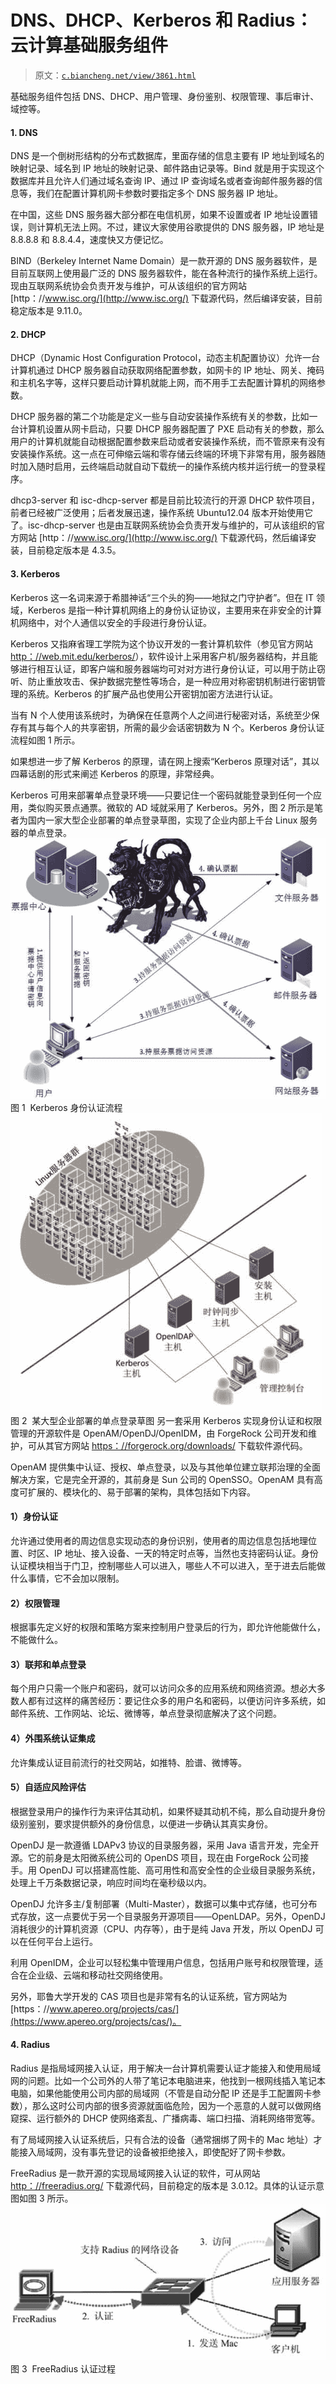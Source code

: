 # DNS、DHCP、Kerberos 和 Radius：云计算基础服务组件

> 原文：[`c.biancheng.net/view/3861.html`](http://c.biancheng.net/view/3861.html)

基础服务组件包括 DNS、DHCP、用户管理、身份鉴别、权限管理、事后审计、域控等。

#### 1\. DNS

DNS 是一个倒树形结构的分布式数据库，里面存储的信息主要有 IP 地址到域名的映射记录、域名到 IP 地址的映射记录、邮件路由记录等。Bind 就是用于实现这个数据库并且允许人们通过域名查询 IP、通过 IP 查询域名或者查询邮件服务器的信息等，我们在配置计算机网卡参数时要指定多个 DNS 服务器 IP 地址。

在中国，这些 DNS 服务器大部分都在电信机房，如果不设置或者 IP 地址设置错误，则计算机无法上网。不过，建议大家使用谷歌提供的 DNS 服务器，IP 地址是 8.8.8.8 和 8.8.4.4，速度快又方便记忆。

BIND（Berkeley Internet Name Domain）是一款开源的 DNS 服务器软件，是目前互联网上使用最广泛的 DNS 服务器软件，能在各种流行的操作系统上运行。现由互联网系统协会负责开发与维护，可从该组织的官方网站 [http：//www.isc.org/](http://www.isc.org/) 下载源代码，然后编译安装，目前稳定版本是 9.11.0。

#### 2\. DHCP

DHCP（Dynamic Host Configuration Protocol，动态主机配置协议）允许一台计算机通过 DHCP 服务器自动获取网络配置参数，如网卡的 IP 地址、网关、掩码和主机名字等，这样只要启动计算机就能上网，而不用手工去配置计算机的网络参数。

DHCP 服务器的第二个功能是定义一些与自动安装操作系统有关的参数，比如一台计算机设置从网卡启动，只要 DHCP 服务器配置了 PXE 启动有关的参数，那么用户的计算机就能自动根据配置参数来启动或者安装操作系统，而不管原来有没有安装操作系统。这一点在可伸缩云端和零存储云终端的环境下非常有用，服务器随时加入随时启用，云终端启动就自动下载统一的操作系统内核并运行统一的登录程序。

dhcp3-server 和 isc-dhcp-server 都是目前比较流行的开源 DHCP 软件项目，前者已经被广泛使用；后者发展迅速，操作系统 Ubuntu12.04 版本开始使用它了。isc-dhcp-server 也是由互联网系统协会负责开发与维护的，可从该组织的官方网站 [http：//www.isc.org/](http://www.isc.org/) 下载源代码，然后编译安装，目前稳定版本是 4.3.5。

#### 3\. Kerberos

Kerberos 这一名词来源于希腊神话“三个头的狗——地狱之门守护者”。但在 IT 领域，Kerberos 是指一种计算机网络上的身份认证协议，主要用来在非安全的计算机网络中，对个人通信以安全的手段进行身份认证。

Kerberos 又指麻省理工学院为这个协议开发的一套计算机软件（参见官方网站 [http：//web.mit.edu/kerberos/](http://web.mit.edu/kerberos/)），软件设计上采用客户机/服务器结构，并且能够进行相互认证，即客户端和服务器端均可对对方进行身份认证，可以用于防止窃听、防止重放攻击、保护数据完整性等场合，是一种应用对称密钥机制进行密钥管理的系统。Kerberos 的扩展产品也使用公开密钥加密方法进行认证。

当有 N 个人使用该系统时，为确保在任意两个人之间进行秘密对话，系统至少保存有其与每个人的共享密钥，所需的最少会话密钥数为 N 个。Kerberos 身份认证流程如图 1 所示。

如果想进一步了解 Kerberos 的原理，请在网上搜索“Kerberos 原理对话”，其以四幕话剧的形式来阐述 Kerberos 的原理，非常经典。

Kerberos 可用来部署单点登录环境——只要记住一个密码就能登录到任何一个应用，类似购买景点通票。微软的 AD 域就采用了 Kerberos。另外，图 2 所示是笔者为国内一家大型企业部署的单点登录草图，实现了企业内部上千台 Linux 服务器的单点登录。
![ Kerberos 身份认证流程](img/e86b21b2fdf741fc0769817c413afb03.png)
图 1  Kerberos 身份认证流程
 ![某大型企业部署的单点登录草图](img/3d2eccfee739d258aafcb7677d9761d9.png)
图 2  某大型企业部署的单点登录草图
另一套采用 Kerberos 实现身份认证和权限管理的开源软件是 OpenAM/OpenDJ/OpenIDM，由 ForgeRock 公司开发和维护，可从其官方网站 [https：//forgerock.org/downloads/](https://forgerock.org/downloads/) 下载软件源代码。

OpenAM 提供集中认证、授权、单点登录，以及与其他单位建立联邦治理的全面解决方案，它是完全开源的，其前身是 Sun 公司的 OpenSSO。OpenAM 具有高度可扩展的、模块化的、易于部署的架构，具体包括如下内容。

#### 1）身份认证

允许通过使用者的周边信息实现动态的身份识别，使用者的周边信息包括地理位置、时区、IP 地址、接入设备、一天的特定时点等，当然也支持密码认证。身份认证模块相当于门卫，控制哪些人可以进入，哪些人不可以进入，至于进去后能做什么事情，它不会加以限制。

#### 2）权限管理

根据事先定义好的权限和策略方案来控制用户登录后的行为，即允许他能做什么，不能做什么。

#### 3）联邦和单点登录

每个用户只需一个账户和密码，就可以访问众多的应用系统和网络资源。想必大多数人都有过这样的痛苦经历：要记住众多的用户名和密码，以便访问许多系统，如邮件系统、工作网站、论坛、微博等，单点登录彻底解决了这个问题。

#### 4）外围系统认证集成

允许集成认证目前流行的社交网站，如推特、脸谱、微博等。

#### 5）自适应风险评估

根据登录用户的操作行为来评估其动机，如果怀疑其动机不纯，那么自动提升身份级别鉴别，要求提供额外的身份信息，以便进一步确认其真实身份。

OpenDJ 是一款遵循 LDAPv3 协议的目录服务器，采用 Java 语言开发，完全开源。它的前身是太阳微系统公司的 OpenDS 项目，现在由 ForgeRock 公司接手。用 OpenDJ 可以搭建高性能、高可用性和高安全性的企业级目录服务系统，处理上千万条数据记录，响应时间均在毫秒级以内。

OpenDJ 允许多主/复制部署（Multi-Master），数据可以集中式存储，也可分布式存放，这一点要优于另一个目录服务开源项目——OpenLDAP。另外，OpenDJ 消耗很少的计算机资源（CPU、内存等），由于是纯 Java 开发，所以 OpenDJ 可以在任何平台上运行。

利用 OpenIDM，企业可以轻松集中管理用户信息，包括用户账号和权限管理，适合在企业级、云端和移动社交网络使用。

另外，耶鲁大学开发的 CAS 项目也是非常有名的认证系统，官方网站为 [https：//www.apereo.org/projects/cas/](https://www.apereo.org/projects/cas/)。

#### 4\. Radius

Radius 是指局域网接入认证，用于解决一台计算机需要认证才能接入和使用局域网的问题。比如一个公司外的人带了笔记本电脑进来，他找到一根网线插入笔记本电脑，如果他能使用公司内部的局域网（不管是自动分配 IP 还是手工配置网卡参数），那么这时公司内部的很多资源就面临危险，因为一个恶意的人就可以做网络窥探、运行额外的 DHCP 使网络紊乱、广播病毒、端口扫描、消耗网络带宽等。

有了局域网接入认证系统后，只有合法的设备（通常捆绑了网卡的 Mac 地址）才能接入局域网，没有事先登记的设备被拒绝接入，即使配好了网卡参数。

FreeRadius 是一款开源的实现局域网接入认证的软件，可从网站 [http：//freeradius.org/](http://freeradius.org/) 下载源代码，目前稳定的版本是 3.0.12。具体的认证示意图如图 3 所示。![FreeRadius 认证过程](img/2c5b96b6d41fab4268d9f7d35c10f40d.png)
图 3  FreeRadius 认证过程